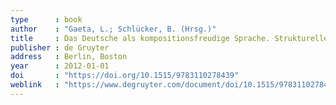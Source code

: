 ```yaml
---
type      : book
author    : "Gaeta, L.; Schlücker, B. (Hrsg.)"
title     : Das Deutsche als kompositionsfreudige Sprache. Strukturelle Eigenschaften und systembezogene Aspekte
publisher : de Gruyter
address   : Berlin, Boston
year      : 2012-01-01
doi       : "https://doi.org/10.1515/9783110278439"
weblink   : "https://www.degruyter.com/document/doi/10.1515/9783110278439/html"
---
```


